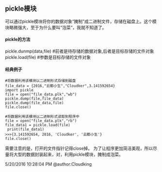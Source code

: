 <link rel="stylesheet" href="./css/layout.css" type="text/css" />
<h2>pickle模块</h2>
可以通过pickle模块将你的数据对象“腌制”成二进制文件，存储在磁盘上。这个模块略微强大，至于为什么要叫“泡菜”，我就不知道了。

<h4>pickle的方法</h4>
	pickle.dunmp(data,file)
	#前者是待存储的数据对象,后者是目标存储的文件对象
	pickle.load(file)
	#参数是目标存储的文件对象

<h4>经典例子</h4>
	
	#将数据利用该模块以二进制形式存储到磁盘
	file_data = {2016,"云都小生","Cloudker",3.141592654}
	import pickle
	file = open("file_data.plk","wb")
	pickle.dump(file,file_data)
	pickle.dump(file_data,file)
	file.close()

	#将数据利用该模块以二进制形式读取到程序中
	file = open("file_data.plk","rb")
	file_data1 = pickle.load(file)
	 print(file_data1)
	>>>{3.141592654, 2016, 'Cloudker', '云都小生'}
	file.close()
	

需要注意的是，打开的文件指针记得close掉。
为了让程序更加简洁美观，所以尽量将大型的数据封装起来，对，利用pickle模块，腌制成泡菜。

5/20/2016 10:28:04 PM @author:Cloudking